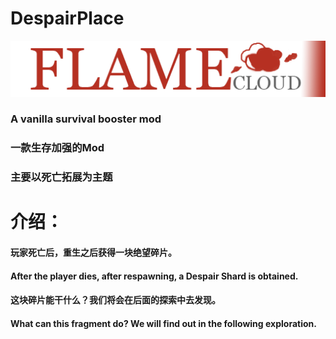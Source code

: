 DespairPlace
=============



![despair](https://github.com/LEFTFlamelight/DespairPlace/raw/1.16.5-Forge/logo2.png)



### A vanilla survival booster mod
### 一款生存加强的Mod
### 主要以死亡拓展为主题


# 介绍：

#### 玩家死亡后，重生之后获得一块绝望碎片。
#### After the player dies, after respawning, a Despair Shard is obtained.
#### 这块碎片能干什么？我们将会在后面的探索中去发现。
#### What can this fragment do? We will find out in the following exploration.
